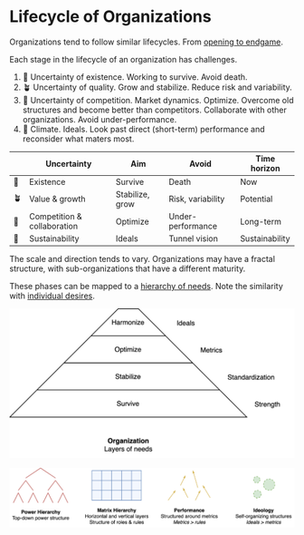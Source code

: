 # Lifecycle of Organizations

Organizations tend to follow similar lifecycles. From [opening to endgame](../labour/lifecycle.md).



Each stage in the lifecycle of an organization has challenges.

1. 🌱 Uncertainty of existence. Working to survive. Avoid death.
2. 🪴 Uncertainty of quality. Grow and stabilize. Reduce risk and variability.
3. 🌳 Uncertainty of competition. Market dynamics. Optimize. Overcome old structures and become better than competitors. Collaborate with other organizations. Avoid under-performance.
4. 🍂 Climate. Ideals. Look past direct (short-term) performance and reconsider what maters most.



|      | Uncertainty                 | Aim             | Avoid             | Time horizon   |
| ---- | --------------------------- | --------------- | ----------------- | -------------- |
| 🌱    | Existence                   | Survive         | Death             | Now            |
| 🪴    | Value & growth              | Stabilize, grow | Risk, variability | Potential      |
| 🌳    | Competition & collaboration | Optimize        | Under-performance | Long-term      |
| 🍂    | Sustainability              | Ideals          | Tunnel vision     | Sustainability |

The scale and direction tends to vary. Organizations may have a fractal structure, with sub-organizations that have a different maturity.





These phases can be mapped to a [hierarchy of needs](https://en.wikipedia.org/wiki/Maslow%27s_hierarchy_of_needs). Note the similarity with [individual desires](../psychology/desire.md).

<img src="../img/pyramid-organiational-desire.png" alt="organiational-desire" style="zoom:50%;" />



![organization-progression](../img/organization-progression.png)




